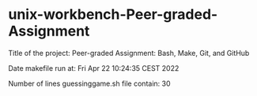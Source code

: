 # unix-workbench-Peer-graded-Assignment
Title of the project: Peer-graded Assignment: Bash, Make, Git, and GitHub

Date makefile run at: Fri Apr 22 10:24:35 CEST 2022

Number of lines guessinggame.sh file contain: 30

